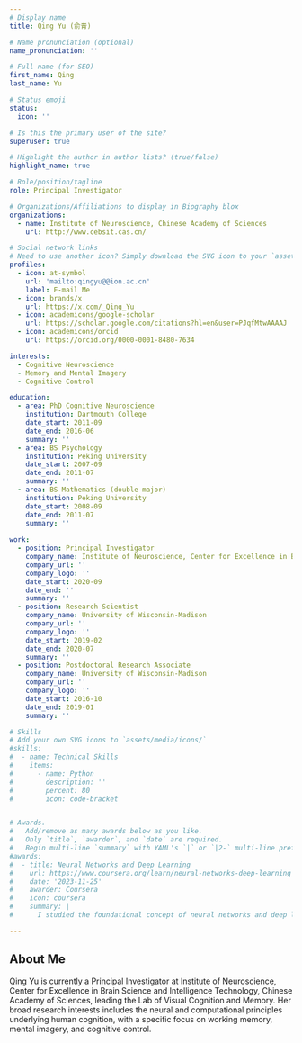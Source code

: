 ```yaml
---
# Display name
title: Qing Yu (俞青)

# Name pronunciation (optional)
name_pronunciation: ''

# Full name (for SEO)
first_name: Qing
last_name: Yu

# Status emoji
status:
  icon: ''

# Is this the primary user of the site?
superuser: true

# Highlight the author in author lists? (true/false)
highlight_name: true

# Role/position/tagline
role: Principal Investigator

# Organizations/Affiliations to display in Biography blox
organizations:
  - name: Institute of Neuroscience, Chinese Academy of Sciences
    url: http://www.cebsit.cas.cn/

# Social network links
# Need to use another icon? Simply download the SVG icon to your `assets/media/icons/` folder.
profiles:
  - icon: at-symbol
    url: 'mailto:qingyu@@ion.ac.cn'
    label: E-mail Me
  - icon: brands/x
    url: https://x.com/_Qing_Yu
  - icon: academicons/google-scholar
    url: https://scholar.google.com/citations?hl=en&user=PJqfMtwAAAAJ
  - icon: academicons/orcid
    url: https://orcid.org/0000-0001-8480-7634

interests:
  - Cognitive Neuroscience
  - Memory and Mental Imagery
  - Cognitive Control

education:
  - area: PhD Cognitive Neuroscience
    institution: Dartmouth College
    date_start: 2011-09
    date_end: 2016-06
    summary: ''
  - area: BS Psychology
    institution: Peking University
    date_start: 2007-09
    date_end: 2011-07
    summary: ''
  - area: BS Mathematics (double major)
    institution: Peking University
    date_start: 2008-09
    date_end: 2011-07
    summary: ''
    
work:
  - position: Principal Investigator
    company_name: Institute of Neuroscience, Center for Excellence in Brain Science and Intelligence Technology, Chinese Academy of Sciences
    company_url: ''
    company_logo: ''
    date_start: 2020-09
    date_end: ''
    summary: ''
  - position: Research Scientist
    company_name: University of Wisconsin-Madison
    company_url: ''
    company_logo: ''
    date_start: 2019-02
    date_end: 2020-07
    summary: ''
  - position: Postdoctoral Research Associate
    company_name: University of Wisconsin-Madison
    company_url: ''
    company_logo: ''
    date_start: 2016-10
    date_end: 2019-01
    summary: ''

# Skills
# Add your own SVG icons to `assets/media/icons/`
#skills:
#  - name: Technical Skills
#    items:
#      - name: Python
#        description: ''
#        percent: 80
#        icon: code-bracket


# Awards.
#   Add/remove as many awards below as you like.
#   Only `title`, `awarder`, and `date` are required.
#   Begin multi-line `summary` with YAML's `|` or `|2-` multi-line prefix and indent 2 spaces below.
#awards:
#  - title: Neural Networks and Deep Learning
#    url: https://www.coursera.org/learn/neural-networks-deep-learning
#    date: '2023-11-25'
#    awarder: Coursera
#    icon: coursera
#    summary: |
#      I studied the foundational concept of neural networks and deep learning. By the end, I was familiar with the significant technological trends driving the rise of deep learning; build, train, and apply fully connected deep neural networks; implement efficient (vectorized) neural networks; identify key parameters in a neural network’s architecture; and apply deep learning to your own applications.

---
```


## About Me

Qing Yu is currently a Principal Investigator at Institute of Neuroscience, Center for Excellence in Brain Science and Intelligence Technology, Chinese Academy of Sciences, leading the Lab of Visual Cognition and Memory. Her broad research interests includes the neural and computational principles underlying human cognition, with a specific focus on working memory, mental imagery, and cognitive control.